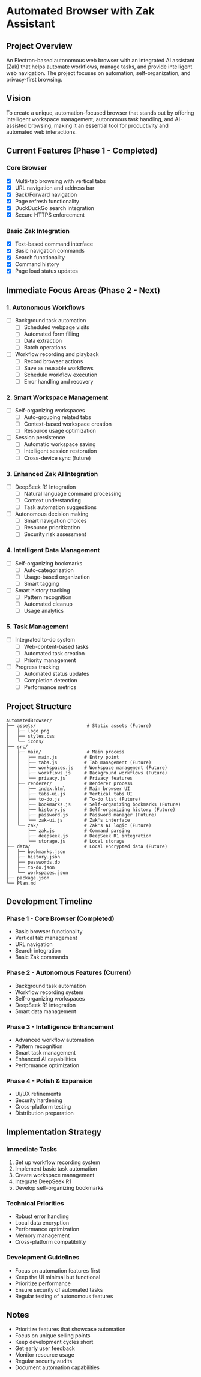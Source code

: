 # Automated Browser with Zak Assistant

## Project Overview
An Electron-based autonomous web browser with an integrated AI assistant (Zak) that helps automate workflows, manage tasks, and provide intelligent web navigation. The project focuses on automation, self-organization, and privacy-first browsing.

## Vision
To create a unique, automation-focused browser that stands out by offering intelligent workspace management, autonomous task handling, and AI-assisted browsing, making it an essential tool for productivity and automated web interactions.

## Current Features (Phase 1 - Completed)
### Core Browser
- [x] Multi-tab browsing with vertical tabs
- [x] URL navigation and address bar
- [x] Back/Forward navigation
- [x] Page refresh functionality
- [x] DuckDuckGo search integration
- [x] Secure HTTPS enforcement

### Basic Zak Integration
- [x] Text-based command interface
- [x] Basic navigation commands
- [x] Search functionality
- [x] Command history
- [x] Page load status updates

## Immediate Focus Areas (Phase 2 - Next)
### 1. Autonomous Workflows
- [ ] Background task automation
  - [ ] Scheduled webpage visits
  - [ ] Automated form filling
  - [ ] Data extraction
  - [ ] Batch operations
- [ ] Workflow recording and playback
  - [ ] Record browser actions
  - [ ] Save as reusable workflows
  - [ ] Schedule workflow execution
  - [ ] Error handling and recovery

### 2. Smart Workspace Management
- [ ] Self-organizing workspaces
  - [ ] Auto-grouping related tabs
  - [ ] Context-based workspace creation
  - [ ] Resource usage optimization
- [ ] Session persistence
  - [ ] Automatic workspace saving
  - [ ] Intelligent session restoration
  - [ ] Cross-device sync (future)

### 3. Enhanced Zak AI Integration
- [ ] DeepSeek R1 Integration
  - [ ] Natural language command processing
  - [ ] Context understanding
  - [ ] Task automation suggestions
- [ ] Autonomous decision making
  - [ ] Smart navigation choices
  - [ ] Resource prioritization
  - [ ] Security risk assessment

### 4. Intelligent Data Management
- [ ] Self-organizing bookmarks
  - [ ] Auto-categorization
  - [ ] Usage-based organization
  - [ ] Smart tagging
- [ ] Smart history tracking
  - [ ] Pattern recognition
  - [ ] Automated cleanup
  - [ ] Usage analytics

### 5. Task Management
- [ ] Integrated to-do system
  - [ ] Web-content-based tasks
  - [ ] Automated task creation
  - [ ] Priority management
- [ ] Progress tracking
  - [ ] Automated status updates
  - [ ] Completion detection
  - [ ] Performance metrics

## Project Structure
```
AutomatedBrowser/
├── assets/                   # Static assets (Future)
│   ├── logo.png
│   ├── styles.css
│   └── icons/
├── src/
│   ├── main/                 # Main process
│   │   ├── main.js          # Entry point
│   │   ├── tabs.js          # Tab management (Future)
│   │   ├── workspaces.js    # Workspace management (Future)
│   │   ├── workflows.js     # Background workflows (Future)
│   │   └── privacy.js       # Privacy features
│   ├── renderer/            # Renderer process
│   │   ├── index.html       # Main browser UI
│   │   ├── tabs-ui.js       # Vertical tabs UI
│   │   ├── to-do.js         # To-do list (Future)
│   │   ├── bookmarks.js     # Self-organizing bookmarks (Future)
│   │   ├── history.js       # Self-organizing history (Future)
│   │   ├── password.js      # Password manager (Future)
│   │   └── zak-ui.js        # Zak's interface
│   └── zak/                 # Zak's AI logic (Future)
│       ├── zak.js           # Command parsing
│       ├── deepseek.js      # DeepSeek R1 integration
│       └── storage.js       # Local storage
├── data/                    # Local encrypted data (Future)
│   ├── bookmarks.json
│   ├── history.json
│   ├── passwords.db
│   ├── to-do.json
│   └── workspaces.json
├── package.json
└── Plan.md
```

## Development Timeline
### Phase 1 - Core Browser (Completed)
- Basic browser functionality
- Vertical tab management
- URL navigation
- Search integration
- Basic Zak commands

### Phase 2 - Autonomous Features (Current)
- Background task automation
- Workflow recording system
- Self-organizing workspaces
- DeepSeek R1 integration
- Smart data management

### Phase 3 - Intelligence Enhancement
- Advanced workflow automation
- Pattern recognition
- Smart task management
- Enhanced AI capabilities
- Performance optimization

### Phase 4 - Polish & Expansion
- UI/UX refinements
- Security hardening
- Cross-platform testing
- Distribution preparation

## Implementation Strategy
### Immediate Tasks
1. Set up workflow recording system
2. Implement basic task automation
3. Create workspace management
4. Integrate DeepSeek R1
5. Develop self-organizing bookmarks

### Technical Priorities
- Robust error handling
- Local data encryption
- Performance optimization
- Memory management
- Cross-platform compatibility

### Development Guidelines
- Focus on automation features first
- Keep the UI minimal but functional
- Prioritize performance
- Ensure security of automated tasks
- Regular testing of autonomous features

## Notes
- Prioritize features that showcase automation
- Focus on unique selling points
- Keep development cycles short
- Get early user feedback
- Monitor resource usage
- Regular security audits
- Document automation capabilities 